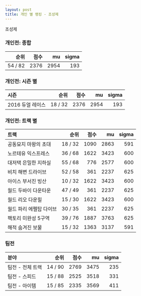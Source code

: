 ```yaml
---
layout: post
title: 개인 별 랭킹 - 조성제
---
```


조성제

### 개인전: 종합

| 순위 | 점수 | mu | sigma |
|---:|---:|---:|---:|
| 54 / 82 | 2376 | 2954 | 193 |

### 개인전: 시즌 별

| 시즌 | 순위 | 점수 | mu | sigma |
|:---|---:|---:|---:|---:|
| 2016 듀얼 레이스 | 18 / 32 | 2376 | 2954 | 193 |

### 개인전: 트랙 별

| 트랙 | 순위 | 점수 | mu | sigma |
|:---|---:|---:|---:|---:|
| 공동묘지 마왕의 초대 | 18 / 32 | 1090 | 2863 | 591 |
| 노르테유 익스프레스 | 36 / 68 | 1622 | 3423 | 600 |
| 대저택 은밀한 지하실 | 55 / 68 | 776 | 2577 | 600 |
| 비치 해변 드라이브 | 52 / 58 | 361 | 2237 | 625 |
| 아이스 부서진 빙산 | 10 / 32 | 1622 | 3423 | 600 |
| 월드 두바이 다운타운 | 47 / 49 | 361 | 2237 | 625 |
| 월드 리오 다운힐 | 15 / 30 | 1622 | 3423 | 600 |
| 월드 파리 에펠탑 다이브 | 30 / 35 | 361 | 2237 | 625 |
| 팩토리 미완성 5구역 | 39 / 76 | 1887 | 3763 | 625 |
| 해적 숨겨진 보물 | 15 / 32 | 1363 | 3137 | 591 |

### 팀전

| 분야 | 순위 | 점수 | mu | sigma |
|:---|---:|---:|---:|---:|
| 팀전 - 전체 트랙 | 14 / 90 | 2769 | 3475 | 235 |
| 팀전 - 스피드 | 15 / 88 | 2525 | 3518 | 331 |
| 팀전 - 아이템 | 15 / 85 | 2335 | 3569 | 411 |
